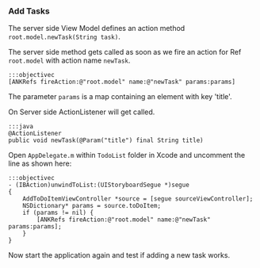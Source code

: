 ### Add Tasks

The server side View Model defines an action method `root.model.newTask(String task)`.

The server side method gets called as soon as we fire an action for Ref `root.model`
 with action name `newTask`.

    :::objectivec
    [ANKRefs fireAction:@"root.model" name:@"newTask" params:params]

The parameter `params` is a map containing an element with key 'title'.

On Server side ActionListener will get called.

    :::java
    @ActionListener
    public void newTask(@Param("title") final String title)

Open `AppDelegate.m` within `TodoList` folder in Xcode and uncomment the line as shown here:

    :::objectivec
    - (IBAction)unwindToList:(UIStoryboardSegue *)segue
    {
        AddToDoItemViewController *source = [segue sourceViewController];
        NSDictionary* params = source.toDoItem;
        if (params != nil) {
            [ANKRefs fireAction:@"root.model" name:@"newTask" params:params];
        }
    }


Now start the application again and test if adding a new task works.
